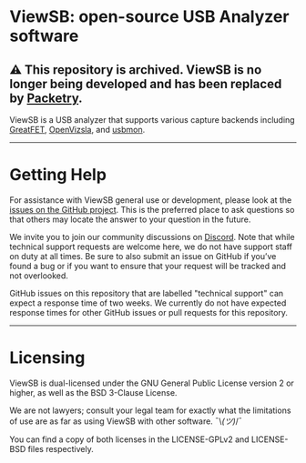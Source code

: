 # ViewSB: open-source USB Analyzer software

## ⚠️ This repository is archived. ViewSB is no longer being developed and has been replaced by [Packetry](https://github.com/greatscottgadgets/packetry).

ViewSB is a USB analyzer that supports various capture backends including [GreatFET](https://greatscottgadgets.com/greatfet), [OpenVizsla](https://github.com/openvizsla/ov_ftdi), and [usbmon](https://www.kernel.org/doc/Documentation/usb/usbmon.txt).

--------------------

# Getting Help

For assistance with ViewSB general use or development, please look at the [issues on the GitHub project](https://github.com/usb-tools/ViewSB/issues). This is the preferred place to ask questions so that others may locate the answer to your question in the future.

We invite you to join our community discussions on [Discord](https://discord.gg/rsfMw3rsU8). Note that while technical support requests are welcome here, we do not have support staff on duty at all times. Be sure to also submit an issue on GitHub if you’ve found a bug or if you want to ensure that your request will be tracked and not overlooked.

GitHub issues on this repository that are labelled "technical support" can expect a response time of two weeks. We currently do not have expected response times for other GitHub issues or pull requests for this repository. 

--------------------

# Licensing

ViewSB is dual-licensed under the GNU General Public License version 2 or higher, as well as the BSD 3-Clause License.

We are not lawyers; consult your legal team for exactly what the limitations of use are as far as using ViewSB with other software. ¯\\_(ツ)_/¯

You can find a copy of both licenses in the LICENSE-GPLv2 and LICENSE-BSD files respectively.

